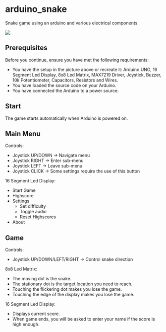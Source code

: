 # arduino_snake
Snake game using an arduino and various electrical components.  

![](https://user-images.githubusercontent.com/60759315/147242427-0460abba-9f7e-4c8b-aaa5-0e18c946136d.jpeg)

## Prerequisites  

Before you continue, ensure you have met the following requirements:  
* You have the setup in the picture above or recreate it: Arduino UNO, 16 Segment Led Display, 8x8 Led Matrix, MAX7219 Driver, Joystick, Buzzer, 10k Potentiometer, Capacitors, Resistors and Wires.  
* You have loaded the source code on your Arduino.  
* You have connected the Arduino to a power source.  

## Start  

The game starts automatically when Arduino is powered on.  

## Main Menu  

Controls:
- Joystick UP/DOWN -> Navigate menu  
- Joystick RIGHT -> Enter sub-menu  
- Joystick LEFT -> Leave sub-menu  
- Joystick CLICK -> Some settings require the use of this button

16 Segment Led Display:
- Start Game  
- Highscore  
- Settings  
  - Set difficulty  
  - Toggle audio  
  - Reset Highscores  
- About  

## Game  

Controls:
- Joystick UP/DOWN/LEFT/RIGHT -> Control snake direction  

8x8 Led Matrix:
- The moving dot is the snake.
- The stationary dot is the target location you need to reach.  
- Touching the flickering dot makes you lose the game.  
- Touching the edge of the display makes you lose the game.  

16 Segment Led Display:
- Displays current score.  
- When game ends, you will be asked to enter your name if the score is high enough.  
